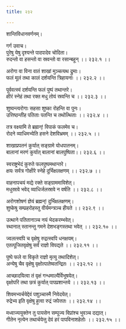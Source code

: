 ```yaml
---
title: २३२

---
```

शान्तिविधानवर्णनम्।  
  
गर्ग उवाच।  
पुरेषु येषु दृश्यन्ते पादपादेव चोदिता।  
रुदन्तो वा हसन्तो वा स्रवन्तो वा रसान्बहून् ।। २३२.१ ।।  
  
अरोगा वा विना वातं शाखां मुञ्चत्यथ द्रुमाः।  
फलं मूलं तथा कालं दर्शयन्ति त्रिहायनाः ।। २३२.२ ।।  
  
पूर्ववत्स्वं दर्शयन्ति फलं पुष्पं तथान्तरे।  
क्षीरं स्नेहं तथा रक्त मधु तोयं स्रवन्ति च ।। २३२.३ ।।  
  
शुष्यन्त्यरोगाः सहसा शुष्का रोहन्ति वा पुनः।  
उत्तिष्ठन्तीह पतिताः पतन्ति च तथोत्थिताः ।। २३२.४ ।।  
  
तत्र वक्ष्यामि ते ब्रह्मन्! विपाकं फलमेव च।  
रोदने व्याधिमभ्येति हसने देशविभ्रमम् ।। २३२.५ ।।  
  
शाखाप्रपतनं कुर्यात् सङ्ग्रामे योधपातनम्।  
बालानां मरणं कुर्यात् बालानां बालपुष्पिता।। २३२.६ ।।  
  
स्वराष्ट्रभेदं कुरुते फलपुष्पमथान्तरे।  
क्षयः सर्वत्र गोक्षीरे स्नेहे दुर्भिक्षलक्षणम् ।। २३२.७ ।।  
  
वाहनापचयं मद्ये रक्ते सङ्ग्राममाविशेत्।  
मधुस्रावे भवेद् व्याधिर्जलस्रावे न वर्षति ।। २३२.८ ।।  
  
अरोगशोषणं ज्ञेयं ब्रह्मन्! दुर्भिक्षलक्षणम्।  
शुष्केषु सम्प्रहरोहस्तु वीर्यमन्त्रञ्च हीयते ।। २३२.९ ।।  
  
उत्थाने पतितानाञ्च नयं भेदकरम्भवेत्।  
स्थानात् स्तानन्तु गमने देशभङ्गस्तथा भवेत् ।। २३२.१० ।।  
  
ज्वलत्स्वपि च वृक्षेषु रुद्रत्स्वपि धनक्षयम्।  
एतत्पूजितवृक्षेषु सर्वं राज्ञो विपद्यते ।। २३२.११ ।।  
  
पुष्पे फले वा विकृते राज्ञो मृत्यु तथादिशेत्।  
अन्येषु चैव वृक्षेषु वृक्षोत्पातेष्वतन्द्रितः ।। २३२.१२ ।।  
  
आच्छादयित्वा तं वृक्षं गन्धमाल्यैर्विभूषयेत्।  
वृक्षोपरि तथा छत्रं कुर्यात् पापप्रशान्तये ।। २३२.१३ ।।  
  
शिवमभ्यर्चयेद्देवं पशुञ्चास्मै निवेदयेत्।  
रुद्रेभ्य इति वृक्षेषु हुत्वा रुद्रं जपेत्ततः ।। २३२.१४ ।।  
  
मध्वाज्ययुक्तेन तु पायसेन सम्पूज्य विप्रांश्च भुवञ्च दद्यात्।  
गीतेन नृत्येन तथार्चयेत्तु देवं हरं पापविनाशहेतोः ।। २३२.१५ ।।